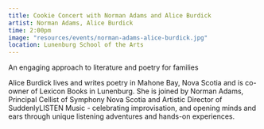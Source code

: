 ```yaml
---
title: Cookie Concert with Norman Adams and Alice Burdick
artist: Norman Adams, Alice Burdick
time: 2:00pm
image: "resources/events/norman-adams-alice-burdick.jpg"
location: Lunenburg School of the Arts
---
```


An engaging approach to literature and poetry for families

Alice Burdick lives and writes poetry in Mahone Bay, Nova Scotia and is co-owner of Lexicon Books in Lunenburg. She is joined by Norman Adams, Principal Cellist of Symphony Nova Scotia and Artistic Director of SuddenlyLISTEN Music - celebrating improvisation, and opening minds and ears through unique listening adventures and hands-on experiences.
